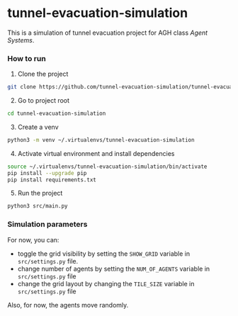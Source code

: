 # tunnel-evacuation-simulation

This is a simulation of tunnel evacuation project for AGH class *Agent Systems*.

### How to run

1. Clone the project
```bash
git clone https://github.com/tunnel-evacuation-simulation/tunnel-evacuation-simulation.git

```

2. Go to project root
```bash
cd tunnel-evacuation-simulation
```

3. Create a venv

```bash
python3 -m venv ~/.virtualenvs/tunnel-evacuation-simulation
```

4. Activate virtual environment and install dependencies
```bash
source ~/.virtualenvs/tunnel-evacuation-simulation/bin/activate
pip install --upgrade pip
pip install requirements.txt
```

5. Run the project
```bash
python3 src/main.py
```


### Simulation parameters

For now, you can: 
- toggle the grid visibility by setting the `SHOW_GRID` variable in `src/settings.py` file.
- change number of agents by setting the `NUM_OF_AGENTS` variable in `src/settings.py` file
- change the grid layout by changing the `TILE_SIZE` variable in `src/settings.py` file

Also, for now, the agents move randomly.

